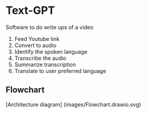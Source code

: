 # Text-GPT
Software to do write ups of a video

1. Feed Youtube link
2. Convert to audio
3. Identify the spoken language
4. Transcribe the audio
5. Summarize transcription
6. Translate to user preferred language

## Flowchart
[Architecture diagram] (images/Flowchart.drawio.svg)
